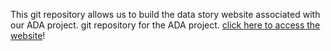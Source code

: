 This git repository allows us to build the data story website associated with our ADA project.
git repository for the ADA project.
[click here to access the website](https://hugorbrt.github.io)!
